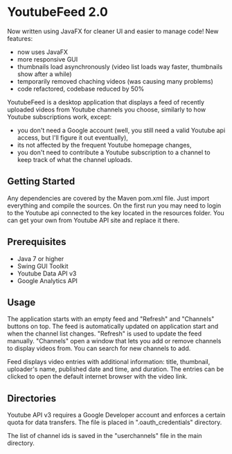 # YoutubeFeed 2.0
Now written using JavaFX for cleaner UI and easier to manage code!
New features:
- now uses JavaFX
- more responsive GUI
- thumbnails load asynchronously (video list loads way faster, thumbnails show after a while)
- temporarily removed chaching videos (was causing many problems)
- code refactored, codebase reduced by 50%

YoutubeFeed is a desktop application that displays a feed of recently uploaded videos from Youtube channels you choose, similarly to how Youtube subscriptions work, except:
- you don't need a Google account (well, you still need a valid Youtube api access, but I'll figure it out eventually),
- its not affected by the frequent Youtube homepage changes,
- you don't need to contribute a Youtube subscription to a channel to keep track of what the channel uploads.

## Getting Started

Any dependencies are covered by the Maven pom.xml file. Just import everything and compile the sources. On the first run you may need to login to the Youtube api connected to the key located in the resources folder. You can get your own from Youtube API site and replace it there.

## Prerequisites

- Java 7 or higher
- Swing GUI Toolkit
- Youtube Data API v3
- Google Analytics API

## Usage

The application starts with an empty feed and "Refresh" and "Channels" buttons on top. The feed is automatically updated on application start and when the channel list changes. "Refresh" is used to update the feed manually. "Channels" open a window that lets you add or remove channels to display videos from. You can search for new channels to add.


Feed displays video entries with additional information: title, thumbnail, uploader's name, published date and time, and duration. The entries can be clicked to open the default internet browser with the video link.

## Directories

Youtube API v3 requires a Google Developer account and enforces a certain quota for data transfers. The file is placed in ".oauth_credentials" directory.


The list of channel ids is saved in the "userchannels" file in the main directory.
